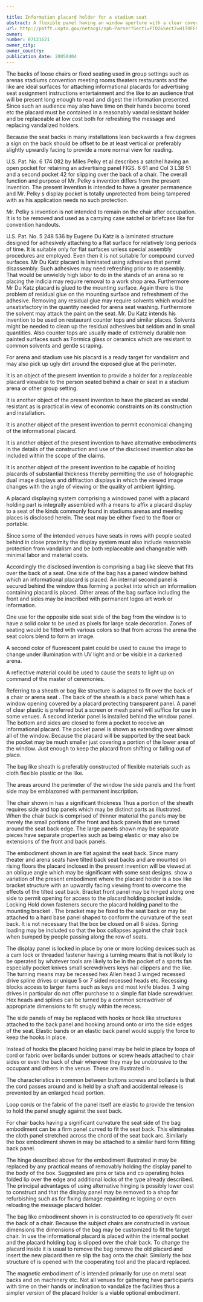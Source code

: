 ```yaml
---

title: Information placard holder for a stadium seat
abstract: A flexible panel having an window aperture with a clear covering and a cooperating pocket behind the window for holding an information containing placard. One embodiment utilizes a magnetic frame for attachment to a surface. Another embodiment uses an angled bracket attached to a stadium seat to tilt the placard toward the viewer in the seat behind.
url: http://patft.uspto.gov/netacgi/nph-Parser?Sect1=PTO2&Sect2=HITOFF&p=1&u=%2Fnetahtml%2FPTO%2Fsearch-adv.htm&r=1&f=G&l=50&d=PALL&S1=07121621&OS=07121621&RS=07121621
owner: 
number: 07121621
owner_city: 
owner_country: 
publication_date: 20050404
---
```

The backs of loose chairs or fixed seating used in group settings such as arenas stadiums convention meeting rooms theaters restaurants and the like are ideal surfaces for attaching informational placards for advertising seat assignment instructions entertainment and the like to an audience that will be present long enough to read and digest the information presented. Since such an audience may also have time on their hands become bored etc the placard must be contained in a reasonably vandal resistant holder and be replaceable at low cost both for refreshing the message and replacing vandalized holders.

Because the seat backs in many installations lean backwards a few degrees a sign on the back should be offset to be at least vertical or preferably slightly upwardly facing to provide a more normal view for reading.

U.S. Pat. No. 6 174 082 by Miles Pelky et al describes a satchel having an open pocket for retaining an advertising panel FIGS. 6 61 and Col 3 L38 51 and a second pocket 42 for slipping over the back of a chair. The overall function and purpose of Mr. Pelky s invention differs from the present invention. The present invention is intended to have a greater permanence and Mr. Pelky s display pocket is totally unprotected from being tampered with as his application needs no such protection.

Mr. Pelky s invention is not intended to remain on the chair after occupation. It is to be removed and used as a carrying case satchel or briefcase like for convention handouts.

U.S. Pat. No. 5 248 536 by Eugene Du Katz is a laminated structure designed for adhesively attaching to a flat surface for relatively long periods of time. It is suitable only for flat surfaces unless special assembly procedures are employed. Even then it is not suitable for compound curved surfaces. Mr Du Katz placard is laminated using adhesives that permit disassembly. Such adhesives may need refreshing prior to re assembly. That would be unwieldy high labor to do in the stands of an arena so re placing the indicia may require removal to a work shop area. Furthermore Mr Du Katz placard is glued to the mounting surface. Again there is the problem of residual glue on the mounting surface and refreshment of the adhesive. Removing any residual glue may require solvents which would be unsatisfactory in the quantity needed for arena seat washing. Furthermore the solvent may attack the paint on the seat. Mr. Du Katz intends his invention to be used on restaurant counter tops and similar places. Solvents might be needed to clean up the residual adhesives but seldom and in small quantities. Also counter tops are usually made of extremely durable non painted surfaces such as Formica glass or ceramics which are resistant to common solvents and gentle scraping.

For arena and stadium use his placard is a ready target for vandalism and may also pick up ugly dirt around the exposed glue at the perimeter.

It is an object of the present invention to provide a holder for a replaceable placard viewable to the person seated behind a chair or seat in a stadium arena or other group setting.

It is another object of the present invention to have the placard as vandal resistant as is practical in view of economic constraints on its construction and installation.

It is another object of the present invention to permit economical changing of the informational placard.

It is another object of the present invention to have alternative embodiments in the details of the construction and use of the disclosed invention also be included within the scope of the claims.

It is another object of the present invention to be capable of holding placards of substantial thickness thereby permitting the use of holographic dual image displays and diffraction displays in which the viewed image changes with the angle of viewing or the quality of ambient lighting.

A placard displaying system comprising a windowed panel with a placard holding part is integrally assembled with a means to affix a placard display to a seat of the kinds commonly found in stadiums arenas and meeting places is disclosed herein. The seat may be either fixed to the floor or portable.

Since some of the intended venues have seats in rows with people seated behind in close proximity the display system must also include reasonable protection from vandalism and be both replaceable and changeable with minimal labor and material costs.

Accordingly the disclosed invention is comprising a bag like sleeve that fits over the back of a seat. One side of the bag has a paned window behind which an informational placard is placed. An internal second panel is secured behind the window thus forming a pocket into which an information containing placard is placed. Other areas of the bag surface including the front and sides may be inscribed with permanent logos art work or information.

One use for the opposite side seat side of the bag from the window is to have a solid color to be used as pixels for large scale decoration. Zones of seating would be fitted with various colors so that from across the arena the seat colors blend to form an image.

A second color of fluorescent paint could be used to cause the image to change under illumination with UV light and or be visible in a darkened arena.

A reflective material could be used to cause the seats to light up on command of the master of ceremonies.

Referring to a sheath or bag like structure is adapted to fit over the back of a chair or arena seat . The back of the sheath is a back panel which has a window opening covered by a placard protecting transparent panel. A panel of clear plastic is preferred but a screen or mesh panel will suffice for use in some venues. A second interior panel is installed behind the window panel. The bottom and sides are closed to form a pocket to receive an informational placard. The pocket panel is shown as extending over almost all of the window. Because the placard will be supported by the seat back the pocket may be much smaller just covering a portion of the lower area of the window. Just enough to keep the placard from shifting or falling out of place.

The bag like sheath is preferably constructed of flexible materials such as cloth flexible plastic or the like.

The areas around the perimeter of the window the side panels and the front side may be emblazoned with permanent inscription.

The chair shown in has a significant thickness Thus a portion of the sheath requires side and top panels which may be distinct parts as illustrated. When the chair back is comprised of thinner material the panels may be merely the small portions of the front and back panels that are turned around the seat back edge. The large panels shown may be separate pieces have separate properties such as being elastic or may also be extensions of the front and back panels.

The embodiment shown in are flat against the seat back. Since many theater and arena seats have tilted back seat backs and are mounted on rising floors the placard inclosed in the present invention will be viewed at an oblique angle which may be significant with some seat designs. show a variation of the present embodiment where the placard holder is a box like bracket structure with an upwardly facing viewing front to overcome the effects of the tilted seat back. Bracket front panel may be hinged along one side to permit opening for access to the placard holding pocket inside. Locking Hold down fasteners secure the placard holding panel to the mounting bracket . The bracket may be fixed to the seat back or may be attached to a hard base panel shaped to conform the curvature of the seat back. It is not necessary that the box be closed on all 6 sides. Spring loading may be included so that the box collapses against the chair back when bumped by people passing along the row of seats.

The display panel is locked in place by one or more locking devices such as a cam lock or threaded fastener having a turning means that is not likely to be operated by whatever tools are likely to be in the pocket of a sports fan especially pocket knives small screwdrivers keys nail clippers and the like. The turning means may be recessed hex Allen head 3 winged recessed drive spline drives or unique 5 or 7 sided recessed heads etc. Recessing blocks access to larger items such as keys and most knife blades. 3 wing drives in particular do not offer purchase to a simple flat blade screwdriver. Hex heads and splines can be turned by a common screwdriver of appropriate dimensions to fit snugly within the recess.

The side panels of may be replaced with hooks or hook like structures attached to the back panel and hooking around onto or into the side edges of the seat. Elastic bands or an elastic back panel would supply the force to keep the hooks in place.

Instead of hooks the placard holding panel may be held in place by loops of cord or fabric over bollards under buttons or screw heads attached to chair sides or even the back of chair wherever they may be unobtrusive to the occupant and others in the venue. These are illustrated in .

The characteristics in common between buttons screws and bollards is that the cord passes around and is held by a shaft and accidental release is prevented by an enlarged head portion.

Loop cords or the fabric of the panel itself are elastic to provide the tension to hold the panel snugly against the seat back.

For chair backs having a significant curvature the seat side of the bag embodiment can be a firm panel curved to fit the seat back. This eliminates the cloth panel stretched across the chord of the seat back arc. Similarly the box embodiment shown in may be attached to a similar hard form fitting back panel.

The hinge described above for the embodiment illustrated in may be replaced by any practical means of removably holding the display panel to the body of the box. Suggested are pins or tabs and co operating holes folded lip over the edge and additional locks of the type already described. The principal advantages of using alternative hinging is possibly lower cost to construct and that the display panel may be removed to a shop for refurbishing such as for fixing damage repainting re logoing or even reloading the message placard holder.

The bag like embodiment shown in is constructed to co operatively fit over the back of a chair. Because the subject chairs are constructed in various dimensions the dimensions of the bag may be customized to fit the target chair. In use the informational placard is placed within the internal pocket and the placard holding bag is slipped over the chair back. To change the placard inside it is usual to remove the bag remove the old placard and insert the new placard then re slip the bag onto the chair. Similarly the box structure of is opened with the cooperating tool and the placard replaced.

The magnetic embodiment of is intended primarily for use on metal seat backs and on machinery etc. Not all venues for gathering have participants with time on their hands or inclination to vandalize the facilities thus a simpler version of the placard holder is a viable optional embodiment.

